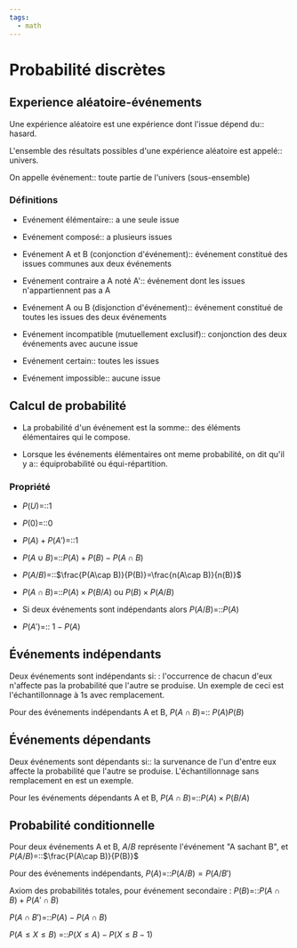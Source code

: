```yaml
---
tags:
  - math
---
```

# Probabilité discrètes
## Experience aléatoire-événements
Une expérience aléatoire est une expérience dont l'issue dépend du:: hasard.
<!--SR:!2023-10-22,21,290-->
L'ensemble des résultats possibles d'une expérience aléatoire est appelé:: univers.
<!--SR:!2024-02-18,112,310-->
On appelle événement:: toute partie de l'univers (sous-ensemble)
<!--SR:!2023-10-12,9,270-->

### Définitions
- Evénement élémentaire:: a une seule issue
<!--SR:!2023-10-19,18,290-->
- Evénement composé:: a plusieurs issues
<!--SR:!2023-10-20,19,290-->
- Evénement A et B (conjonction d'événement):: événement constitué des issues communes aux deux événements
<!--SR:!2023-10-09,6,250-->
- Evénement contraire a A noté A':: événement dont les issues n'appartiennent pas a A
<!--SR:!2024-01-05,68,250-->
- Evénement A ou B (disjonction d'événement):: événement constitué de toutes les issues des deux événements
<!--SR:!2023-11-08,10,250-->
- Evénement incompatible (mutuellement exclusif):: conjonction des deux événements avec aucune issue
<!--SR:!2023-11-06,8,230-->
- Evénement certain:: toutes les issues
<!--SR:!2024-02-20,114,310-->
- Evénement impossible:: aucune issue
<!--SR:!2023-10-18,17,290-->

## Calcul de probabilité
- La probabilité d'un événement est la somme:: des éléments élémentaires qui le compose.
<!--SR:!2023-11-11,13,270-->
- Lorsque les événements élémentaires ont meme probabilité, on dit qu'il y a:: équiprobabilité ou équi-répartition.
<!--SR:!2023-10-18,17,290-->

### Propriété
- $P(U)$=::1 
<!--SR:!2024-02-19,113,310-->
- $P(0)$=::0
<!--SR:!2023-10-21,20,290-->
- $P(A)+P(A')$=::1 
<!--SR:!2023-10-22,21,290-->
- $P(A\cup B)$=::$P(A)+P(B)-P(A\cap B)$
<!--SR:!2023-11-09,11,270-->
- $P(A/B)$=::$\frac{P(A\cap B)}{P(B)}=\frac{n(A\cap B)}{n(B)}$
<!--SR:!2023-10-18,17,290-->
- $P(A\cap B)$=::$P(A)\times P(B/A)$ ou $P(B)\times P(A/B)$
<!--SR:!2023-11-21,37,270-->
- Si deux événements sont indépendants alors $P(A/B)$=::$P(A)$
<!--SR:!2024-01-07,70,290-->
- $P(A')$=:: $1-P(A)$
<!--SR:!2024-01-04,67,290-->

## Événements indépendants
Deux événements sont indépendants si: : l'occurrence de chacun d'eux n'affecte pas la probabilité que l'autre se produise. Un exemple de ceci est l'échantillonnage à 1s avec remplacement.

Pour des événements indépendants A et B, $P(A\cap B)$=:: $P(A)P(B)$
<!--SR:!2023-11-01,3,233-->

## Événements dépendants
Deux événements sont dépendants si:: la survenance de l'un d'entre eux affecte la probabilité que l'autre se produise. L'échantillonnage sans remplacement en est un exemple.
<!--SR:!2023-11-02,4,212-->

Pour les événements dépendants A et B, $P(A\cap B)$=::$P(A)\times P(B/A)$
<!--SR:!2023-10-11,3,273-->

## Probabilité conditionnelle
Pour deux événements A et B, $A/B$ représente l'événement "A sachant B", et $P(A/B)$=::$\frac{P(A\cap B)}{P(B)}$
<!--SR:!2023-10-11,3,273-->

Pour des événements indépendants, $P(A)$=::$P(A/B)=P(A/B')$
<!--SR:!2023-11-01,3,233-->

Axiom des probabilités totales, pour événement secondaire : $P(B)$=::$P(A\cap B)+P(A'\cap B)$
<!--SR:!2023-10-26,11,253-->

$P(A\cap B')$=::$P(A)-P(A\cap B)$
<!--SR:!2023-10-14,4,253-->


$P(A \le X \le B)$ =::$P(X \le A) - P(X \le B-1)$